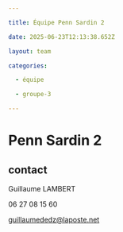 ```yaml
---

title: Équipe Penn Sardin 2

date: 2025-06-23T12:13:38.652Z

layout: team

categories:

  - équipe

  - groupe-3

---
```


# Penn Sardin 2



## contact 

Guillaume LAMBERT

06 27 08 15 60

guillaumededz@laposte.net

